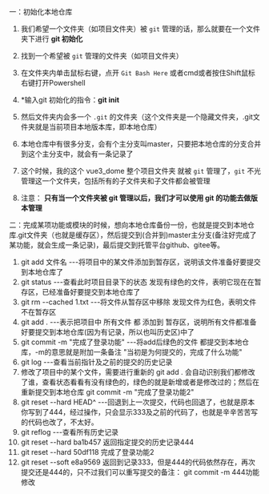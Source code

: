 一：初始化本地仓库

1. 我们希望一个文件夹（如项目文件夹）被 `git` 管理的话，那么就要在一个文件夹下进行 **git 初始化**

2. 找到一个希望被 `git` 管理的文件夹（如项目文件夹）

3. 在文件夹内单击鼠标右键，点开 `Git Bash Here` 或者cmd或者按住Shift鼠标右键打开Powershell

4. *输入git 初始化的指令：**git init**

5. 然后文件夹内会多一个 `.git` 的文件夹（这个文件夹是一个隐藏文件夹，.git文件夹就是当前项目本地版本库，即本地仓库）

6. 本地仓库中有很多分支，会有个主分支叫master，只要把本地仓库的分支合并到这个主分支中，就会有一条记录了

7. 这个时候，我的这个 vue3_dome 整个项目文件夹 就被 `git` 管理了，`git` 不光管理这一个文件夹，包括所有的子文件夹和子文件都会被管理

8. 注意： **只有当一个文件夹被 git 管理以后，我们才可以使用 git 的功能去做版本管理**

   

二：完成某项功能或模块的时候，想向本地仓库备份一份，也就是提交到本地仓库.git文件夹（也就是缓存区），然后提交到(合并到)master主分支(备注好完成了某功能，就会生成一条记录)，最后提交到托管平台github、gitee等。

1. git add 文件名    ---将项目中的某文件添加到暂存区，说明该文件准备好要提交到本地仓库了
2. git status    ---查看此时项目目录下的状态  发现有绿色的文件，表明它现在在暂存区，已经准备好要提交到本地仓库了
3. git rm --cached 1.txt    ---将文件从暂存区中移除   发现文件为红色，表明文件不在暂存区
4. git add .    ---表示把项目中 所有文件 都 添加到 暂存区，说明所有文件都准备好要提交到本地仓库(因为有记录，所以也叫历史区)中了
5. git commit -m "完成了登录功能"     ---将add后绿色的文件 都提交到本地仓库，-m的意思就是附加一条备注 "当初是为何提交的，完成了什么功能"
6. git log    ---查看当前指针及之前的提交的历史记录
7. 修改了项目中的某个文件，需要进行重新的 git add .  会自动识别我们都修改了谁，查看状态看看有没有绿色的，绿色的就是新增或者是修改过的；然后在重新提交到本地仓库 git commit -m "完成了登录功能2"
8. git reset --hard HEAD^    ---回退到上一次提交，代码也回退了，也就是原本你写到了444，经过操作，只会显示333及之前的代码了，也就是辛辛苦苦写的代码也改了，不太好。
9. git reflog   ---查看所有历史记录
10. git reset --hard ba1b457  返回指定提交的历史记录444
11. git reset --hard 50df118    完成了登录功能2
12. git reset --soft e8a9569   返回到记录333，但是444的代码依然存在，再次提交还是444的，只不过我们可以重写提交的备注：  git commit -m 444功能修改



